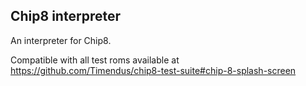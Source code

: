 ## Chip8 interpreter
An interpreter for Chip8.

Compatible with all test roms available at 
https://github.com/Timendus/chip8-test-suite#chip-8-splash-screen
